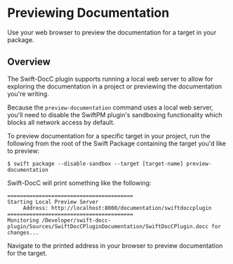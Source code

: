 # Previewing Documentation

Use your web browser to preview the documentation for a target in your package.

## Overview

The Swift-DocC plugin supports running a local web server to allow for exploring the documentation
in a project or previewing the documentation you're writing.

Because the `preview-documentation` command uses a local web server, you'll need to disable
the SwiftPM plugin's sandboxing functionality which blocks all network access by default.

To preview documentation for a specific target in your project, run the following from
the root of the Swift Package containing the target you'd like to preview:

    $ swift package --disable-sandbox --target [target-name] preview-documentation

Swift-DocC will print something like the following:

    ========================================
    Starting Local Preview Server
         Address: http://localhost:8000/documentation/swiftdoccplugin
    ========================================
    Monitoring /Developer/swift-docc-plugin/Sources/SwiftDocCPluginDocumentation/SwiftDocCPlugin.docc for changes...

Navigate to the printed address in your browser to preview documentation for the target.

<!-- Copyright (c) 2022 Apple Inc and the Swift Project authors. All Rights Reserved. -->

